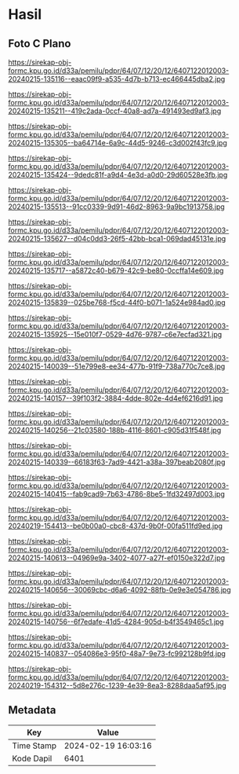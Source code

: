 # Hasil

## Foto C Plano

https://sirekap-obj-formc.kpu.go.id/d33a/pemilu/pdpr/64/07/12/20/12/6407122012003-20240215-135116--eaac09f9-a535-4d7b-b713-ec466445dba2.jpg

https://sirekap-obj-formc.kpu.go.id/d33a/pemilu/pdpr/64/07/12/20/12/6407122012003-20240215-135211--419c2ada-0ccf-40a8-ad7a-491493ed9af3.jpg

https://sirekap-obj-formc.kpu.go.id/d33a/pemilu/pdpr/64/07/12/20/12/6407122012003-20240215-135305--ba64714e-6a9c-44d5-9246-c3d002f43fc9.jpg

https://sirekap-obj-formc.kpu.go.id/d33a/pemilu/pdpr/64/07/12/20/12/6407122012003-20240215-135424--9dedc81f-a9d4-4e3d-a0d0-29d60528e3fb.jpg

https://sirekap-obj-formc.kpu.go.id/d33a/pemilu/pdpr/64/07/12/20/12/6407122012003-20240215-135513--91cc0339-9d91-46d2-8963-9a9bc1913758.jpg

https://sirekap-obj-formc.kpu.go.id/d33a/pemilu/pdpr/64/07/12/20/12/6407122012003-20240215-135627--d04c0dd3-26f5-42bb-bca1-069dad45131e.jpg

https://sirekap-obj-formc.kpu.go.id/d33a/pemilu/pdpr/64/07/12/20/12/6407122012003-20240215-135717--a5872c40-b679-42c9-be80-0ccffa14e609.jpg

https://sirekap-obj-formc.kpu.go.id/d33a/pemilu/pdpr/64/07/12/20/12/6407122012003-20240215-135839--025be768-f5cd-44f0-b071-1a524e984ad0.jpg

https://sirekap-obj-formc.kpu.go.id/d33a/pemilu/pdpr/64/07/12/20/12/6407122012003-20240215-135925--15e010f7-0529-4d76-9787-c6e7ecfad321.jpg

https://sirekap-obj-formc.kpu.go.id/d33a/pemilu/pdpr/64/07/12/20/12/6407122012003-20240215-140039--51e799e8-ee34-477b-91f9-738a770c7ce8.jpg

https://sirekap-obj-formc.kpu.go.id/d33a/pemilu/pdpr/64/07/12/20/12/6407122012003-20240215-140157--39f103f2-3884-4dde-802e-4d4ef6216d91.jpg

https://sirekap-obj-formc.kpu.go.id/d33a/pemilu/pdpr/64/07/12/20/12/6407122012003-20240215-140256--21c03580-188b-4116-8601-c905d31f548f.jpg

https://sirekap-obj-formc.kpu.go.id/d33a/pemilu/pdpr/64/07/12/20/12/6407122012003-20240215-140339--66183f63-7ad9-4421-a38a-397beab2080f.jpg

https://sirekap-obj-formc.kpu.go.id/d33a/pemilu/pdpr/64/07/12/20/12/6407122012003-20240215-140415--fab9cad9-7b63-4786-8be5-1fd32497d003.jpg

https://sirekap-obj-formc.kpu.go.id/d33a/pemilu/pdpr/64/07/12/20/12/6407122012003-20240219-154413--be0b00a0-cbc8-437d-9b0f-00fa511fd9ed.jpg

https://sirekap-obj-formc.kpu.go.id/d33a/pemilu/pdpr/64/07/12/20/12/6407122012003-20240215-140613--04969e9a-3402-4077-a27f-ef0150e322d7.jpg

https://sirekap-obj-formc.kpu.go.id/d33a/pemilu/pdpr/64/07/12/20/12/6407122012003-20240215-140656--30069cbc-d6a6-4092-88fb-0e9e3e054786.jpg

https://sirekap-obj-formc.kpu.go.id/d33a/pemilu/pdpr/64/07/12/20/12/6407122012003-20240215-140756--6f7edafe-41d5-4284-905d-b4f3549465c1.jpg

https://sirekap-obj-formc.kpu.go.id/d33a/pemilu/pdpr/64/07/12/20/12/6407122012003-20240215-140837--054086e3-95f0-48a7-9e73-fc992128b9fd.jpg

https://sirekap-obj-formc.kpu.go.id/d33a/pemilu/pdpr/64/07/12/20/12/6407122012003-20240219-154312--5d8e276c-1239-4e39-8ea3-8288daa5af95.jpg


## Metadata

| Key        | Value               |
| ---------- | ------------------- |
| Time Stamp | 2024-02-19 16:03:16 |
| Kode Dapil | 6401                |



